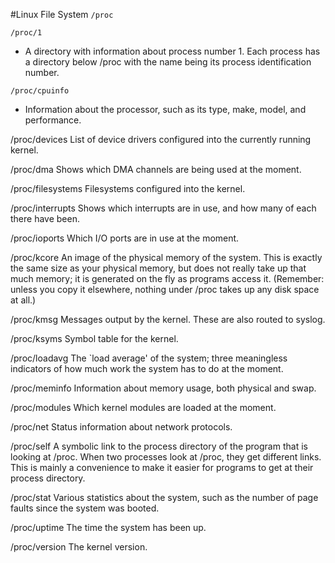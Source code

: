 #Linux File System ```/proc```

```/proc/1```
- A directory with information about process number 1. Each process has a directory below /proc with the name being its process identification number.

```/proc/cpuinfo```
- Information about the processor, such as its type, make, model, and performance.

/proc/devices
List of device drivers configured into the currently running kernel.

/proc/dma
Shows which DMA channels are being used at the moment.

/proc/filesystems
Filesystems configured into the kernel.

/proc/interrupts
Shows which interrupts are in use, and how many of each there have been.

/proc/ioports
Which I/O ports are in use at the moment.

/proc/kcore
An image of the physical memory of the system. This is exactly the same size as your physical memory, but does not really take up that much memory; it is generated on the fly as programs access it. (Remember: unless you copy it elsewhere, nothing under /proc takes up any disk space at all.)

/proc/kmsg
Messages output by the kernel. These are also routed to syslog.

/proc/ksyms
Symbol table for the kernel.

/proc/loadavg
The `load average' of the system; three meaningless indicators of how much work the system has to do at the moment.

/proc/meminfo
Information about memory usage, both physical and swap.

/proc/modules
Which kernel modules are loaded at the moment.

/proc/net
Status information about network protocols.

/proc/self
A symbolic link to the process directory of the program that is looking at /proc. When two processes look at /proc, they get different links. This is mainly a convenience to make it easier for programs to get at their process directory.

/proc/stat
Various statistics about the system, such as the number of page faults since the system was booted.

/proc/uptime
The time the system has been up.

/proc/version
The kernel version.

